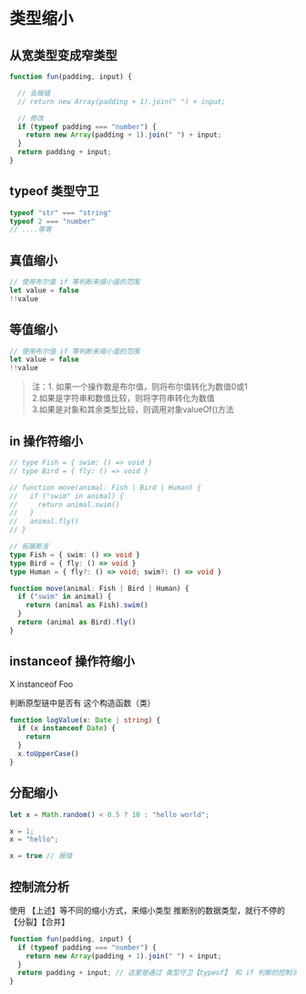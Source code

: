 # 类型缩小

## 从宽类型变成窄类型

```ts
function fun(padding, input) {

  // 会报错
  // return new Array(padding + 1).join(" ") + input;

  // 修改
  if (typeof padding === "number") {
    return new Array(padding + 1).join(" ") + input;
  }
  return padding + input;
}
```

## typeof 类型守卫
```ts
typeof "str" === "string"
typeof 2 === "number"
// ....等等
```

## 真值缩小
```ts
// 使用布尔值 if 等判断来缩小值的范围
let value = false
!!value
```

## 等值缩小
```ts
// 使用布尔值 if 等判断来缩小值的范围
let value = false
!!value
```
>注：1. 如果一个操作数是布尔值，则将布尔值转化为数值0或1<br/>
2.如果是字符串和数值比较，则将字符串转化为数值<br />
3.如果是对象和其余类型比较，则调用对象valueOf()方法<br />

## in 操作符缩小

```ts
// type Fish = { swim: () => void }
// type Bird = { fly: () => void }

// function move(animal: Fish | Bird | Human) {
//   if ("swim" in animal) {
//     return animal.swim()
//   }
//   animal.fly()
// }

// 拓展断言
type Fish = { swim: () => void }
type Bird = { fly: () => void }
type Human = { fly?: () => void; swim?: () => void }

function move(animal: Fish | Bird | Human) {
  if ("swim" in animal) {
    return (animal as Fish).swim()
  }
  return (animal as Bird).fly()
}
```

## instanceof 操作符缩小

X instanceof Foo

判断原型链中是否有 这个构造函数（类）

```ts
function logValue(x: Date | string) {
  if (x instanceof Date) {
    return 
  }
  x.toUpperCase()
}
```


## 分配缩小
```ts
let x = Math.random() < 0.5 ? 10 : "hello world";

x = 1;
x = "hello";

x = true // 报错
```


## 控制流分析

使用 【上述】等不同的缩小方式，来缩小类型 推断别的数据类型，就行不停的【分裂】【合并】

```ts
function fun(padding, input) {
  if (typeof padding === "number") {
    return new Array(padding + 1).join(" ") + input;
  }
  return padding + input; // 这里是通过 类型守卫【typeof】 和 if 判断的控制流分析出来的，padding 数据类型为 【string】
}
```
